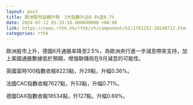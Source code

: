 ```yaml
---
layout: post
title: 歐洲股市延續升勢　3大指數升近0.4%至0.7%
date: 2024-07-12 05:33:16.000000000 +08:00
link: https://news.rthk.hk/rthk/ch/component/k2/1761251-20240712.htm
categories: rthk
---
```


歐洲股市上升，德國6月通脹率降至2.5%，為歐洲央行進一步減息帶來支持，加上美國通脹數據低於預期，增強聯儲局在9月減息的可能性。

英國富時100指數收報8223點，升29點，升幅0.36%。

法國CAC指數收報7627點，升53點，升幅0.71%。

德國DAX指數收報18534點，升127點，升幅0.69%。
